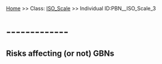 [Home](https://github.com/mm80843/T3.5/blob/pages/index.md) >> Class: [ISO_Scale](https://github.com/mm80843/T3.5/tree/pages/docs/ISO_Scale/index.md) >> Individual ID:PBN__ISO_Scale_3 

# __-------------__

## Risks affecting (or not) GBNs


